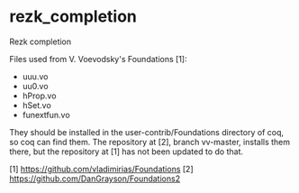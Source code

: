 rezk_completion
===============

Rezk completion

Files used from V. Voevodsky's Foundations [1]:

  - uuu.vo
  - uu0.vo
  - hProp.vo
  - hSet.vo
  - funextfun.vo

They should be installed in the user-contrib/Foundations directory of coq, so
coq can find them.  The repository at [2], branch vv-master, installs them
there, but the repository at [1] has not been updated to do that.

[1] https://github.com/vladimirias/Foundations
[2] https://github.com/DanGrayson/Foundations2
